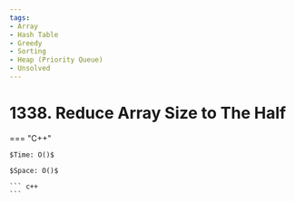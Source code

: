 ```yaml
---
tags:
- Array
- Hash Table
- Greedy
- Sorting
- Heap (Priority Queue)
- Unsolved
---
```



# 1338. Reduce Array Size to The Half

=== "C++"

    $Time: O()$

    $Space: O()$

    ``` c++
    ```